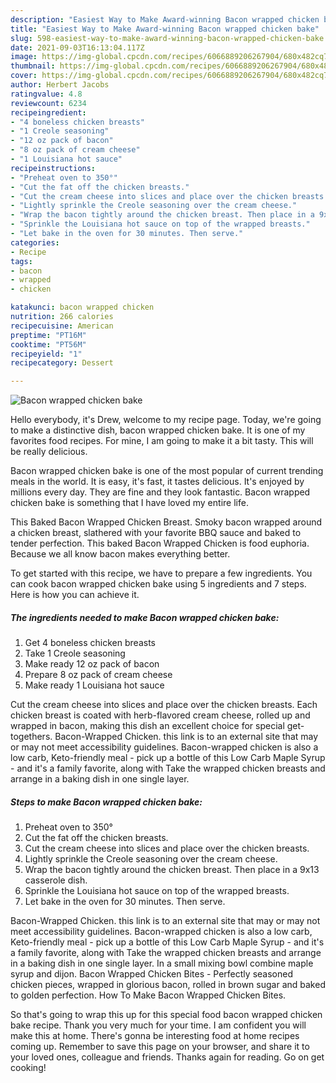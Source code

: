 ```yaml
---
description: "Easiest Way to Make Award-winning Bacon wrapped chicken bake"
title: "Easiest Way to Make Award-winning Bacon wrapped chicken bake"
slug: 598-easiest-way-to-make-award-winning-bacon-wrapped-chicken-bake
date: 2021-09-03T16:13:04.117Z
image: https://img-global.cpcdn.com/recipes/6066889206267904/680x482cq70/bacon-wrapped-chicken-bake-recipe-main-photo.jpg
thumbnail: https://img-global.cpcdn.com/recipes/6066889206267904/680x482cq70/bacon-wrapped-chicken-bake-recipe-main-photo.jpg
cover: https://img-global.cpcdn.com/recipes/6066889206267904/680x482cq70/bacon-wrapped-chicken-bake-recipe-main-photo.jpg
author: Herbert Jacobs
ratingvalue: 4.8
reviewcount: 6234
recipeingredient:
- "4 boneless chicken breasts"
- "1 Creole seasoning"
- "12 oz pack of bacon"
- "8 oz pack of cream cheese"
- "1 Louisiana hot sauce"
recipeinstructions:
- "Preheat oven to 350°"
- "Cut the fat off the chicken breasts."
- "Cut the cream cheese into slices and place over the chicken breasts."
- "Lightly sprinkle the Creole seasoning over the cream cheese."
- "Wrap the bacon tightly around the chicken breast. Then place in a 9x13 casserole dish."
- "Sprinkle the Louisiana hot sauce on top of the wrapped breasts."
- "Let bake in the oven for 30 minutes. Then serve."
categories:
- Recipe
tags:
- bacon
- wrapped
- chicken

katakunci: bacon wrapped chicken 
nutrition: 266 calories
recipecuisine: American
preptime: "PT16M"
cooktime: "PT56M"
recipeyield: "1"
recipecategory: Dessert

---
```



![Bacon wrapped chicken bake](https://img-global.cpcdn.com/recipes/6066889206267904/680x482cq70/bacon-wrapped-chicken-bake-recipe-main-photo.jpg)

Hello everybody, it's Drew, welcome to my recipe page. Today, we're going to make a distinctive dish, bacon wrapped chicken bake. It is one of my favorites food recipes. For mine, I am going to make it a bit tasty. This will be really delicious.

Bacon wrapped chicken bake is one of the most popular of current trending meals in the world. It is easy, it's fast, it tastes delicious. It's enjoyed by millions every day. They are fine and they look fantastic. Bacon wrapped chicken bake is something that I have loved my entire life.

This Baked Bacon Wrapped Chicken Breast. Smoky bacon wrapped around a chicken breast, slathered with your favorite BBQ sauce and baked to tender perfection. This baked Bacon Wrapped Chicken is food euphoria. Because we all know bacon makes everything better.


To get started with this recipe, we have to prepare a few ingredients. You can cook bacon wrapped chicken bake using 5 ingredients and 7 steps. Here is how you can achieve it.

<!--inarticleads1-->

##### The ingredients needed to make Bacon wrapped chicken bake:

1. Get 4 boneless chicken breasts
1. Take 1 Creole seasoning
1. Make ready 12 oz pack of bacon
1. Prepare 8 oz pack of cream cheese
1. Make ready 1 Louisiana hot sauce


Cut the cream cheese into slices and place over the chicken breasts. Each chicken breast is coated with herb-flavored cream cheese, rolled up and wrapped in bacon, making this dish an excellent choice for special get-togethers. Bacon-Wrapped Chicken. this link is to an external site that may or may not meet accessibility guidelines. Bacon-wrapped chicken is also a low carb, Keto-friendly meal - pick up a bottle of this Low Carb Maple Syrup - and it&#39;s a family favorite, along with Take the wrapped chicken breasts and arrange in a baking dish in one single layer. 

<!--inarticleads2-->

##### Steps to make Bacon wrapped chicken bake:

1. Preheat oven to 350°
1. Cut the fat off the chicken breasts.
1. Cut the cream cheese into slices and place over the chicken breasts.
1. Lightly sprinkle the Creole seasoning over the cream cheese.
1. Wrap the bacon tightly around the chicken breast. Then place in a 9x13 casserole dish.
1. Sprinkle the Louisiana hot sauce on top of the wrapped breasts.
1. Let bake in the oven for 30 minutes. Then serve.


Bacon-Wrapped Chicken. this link is to an external site that may or may not meet accessibility guidelines. Bacon-wrapped chicken is also a low carb, Keto-friendly meal - pick up a bottle of this Low Carb Maple Syrup - and it&#39;s a family favorite, along with Take the wrapped chicken breasts and arrange in a baking dish in one single layer. In a small mixing bowl combine maple syrup and dijon. Bacon Wrapped Chicken Bites - Perfectly seasoned chicken pieces, wrapped in glorious bacon, rolled in brown sugar and baked to golden perfection. How To Make Bacon Wrapped Chicken Bites. 

So that's going to wrap this up for this special food bacon wrapped chicken bake recipe. Thank you very much for your time. I am confident you will make this at home. There's gonna be interesting food at home recipes coming up. Remember to save this page on your browser, and share it to your loved ones, colleague and friends. Thanks again for reading. Go on get cooking!
